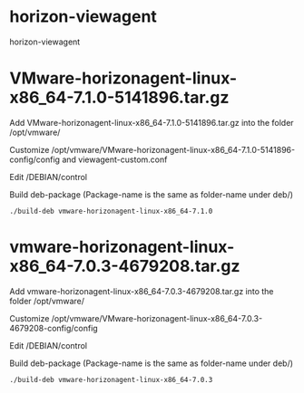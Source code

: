 # horizon-viewagent
horizon-viewagent

# VMware-horizonagent-linux-x86_64-7.1.0-5141896.tar.gz

Add VMware-horizonagent-linux-x86_64-7.1.0-5141896.tar.gz into the folder /opt/vmware/

Customize /opt/vmware/VMware-horizonagent-linux-x86_64-7.1.0-5141896-config/config and viewagent-custom.conf

Edit /DEBIAN/control

Build deb-package (Package-name is the same as folder-name under deb/)

    ./build-deb vmware-horizonagent-linux-x86_64-7.1.0

# vmware-horizonagent-linux-x86_64-7.0.3-4679208.tar.gz

Add vmware-horizonagent-linux-x86_64-7.0.3-4679208.tar.gz into the folder /opt/vmware/

Customize /opt/vmware/VMware-horizonagent-linux-x86_64-7.0.3-4679208-config/config

Edit /DEBIAN/control

Build deb-package (Package-name is the same as folder-name under deb/)

    ./build-deb vmware-horizonagent-linux-x86_64-7.0.3